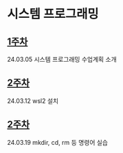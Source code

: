 # 시스템 프로그래밍

## [1주차](https://github.com/Kimra0467/SystemP/tree/main/Week1) 
24.03.05
시스템 프로그래밍 수업계획 소개 

## [2주차](https://github.com/Kimra0467/SystemP/tree/main/Week2)
24.03.12
wsl2 설치

## [2주차](https://github.com/Kimra0467/SystemP/tree/main/Week2)
24.03.19
mkdir, cd, rm 등 명령어 실습
